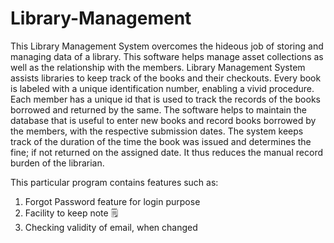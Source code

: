 # Library-Management
This Library Management System overcomes the hideous job of storing and managing data of a library.
This software helps manage asset collections as well as the relationship with the members. 
Library Management System assists libraries to keep track of the books and their checkouts.
Every book is labeled with a unique identification number, enabling a vivid procedure.
Each member has a unique id that is used to track the records of the books borrowed and returned by the same.
The software helps to maintain the database that is useful to enter new books and record books borrowed by the members, with the respective submission dates.
The system keeps track of the duration of the time the book was issued and determines the fine; if not returned on the assigned date.
It thus reduces the manual record burden of the librarian.

This particular program contains features such as:
1. Forgot Password feature for login purpose
2. Facility to keep note 🗒 
3. Checking validity of email, when changed 

